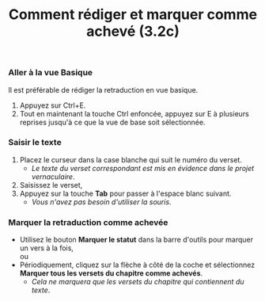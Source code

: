﻿---
title: Comment rédiger et marquer comme achevé (3.2c)
---
### Aller à la vue Basique

Il est préférable de rédiger la retraduction en vue basique.

1.  Appuyez sur Ctrl+E.
1.  Tout en maintenant la touche Ctrl enfoncée, appuyez sur E à plusieurs reprises jusqu'à ce que la vue de base soit sélectionnée.

### Saisir le texte

1.  Placez le curseur dans la case blanche qui suit le numéro du verset.  
     -  *Le texte du verset correspondant est mis en évidence dans le projet vernaculaire*.
1.  Saisissez le verset,
1.  Appuyez sur la touche **Tab** pour passer à l'espace blanc suivant.  
     -  *Vous n'avez pas besoin d'utiliser la souris*.

### Marquer la retraduction comme achevée

-  Utilisez le bouton **Marquer le statut** dans la barre d'outils pour marquer un vers à la fois,  
      ou  
-   Périodiquement, cliquez sur la flèche à côté de la coche et sélectionnez **Marquer tous les versets du chapitre comme achevés**.  
     -  *Cela ne marquera que les versets du chapitre qui contiennent du texte*.
